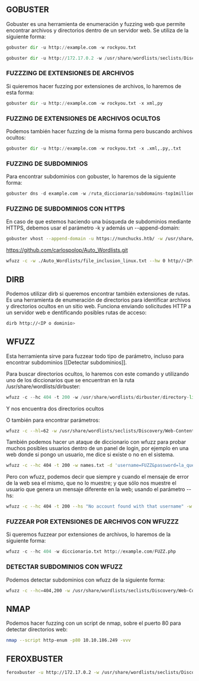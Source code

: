## GOBUSTER
Gobuster es una herramienta de enumeración y fuzzing web que permite encontrar archivos y directorios dentro de un servidor web. Se utiliza de la siguiente forma:
```python
gobuster dir -u http://example.com -w rockyou.txt

gobuster dir -u http://172.17.0.2 -w /usr/share/wordlists/seclists/Discovery/Web-Content/directory-list-2.3-medium.txt  -x php,html,sh,txt

```
### FUZZZING DE EXTENSIONES DE ARCHIVOS
Si quieremos hacer fuzzing por extensiones de archivos, lo haremos de esta forma:
```python
gobuster dir -u http://example.com -w rockyou.txt -x xml,py
```
### FUZZING DE EXTENSIONES DE ARCHIVOS OCULTOS
Podemos también hacer fuzzing de la misma forma pero buscando archivos ocultos:
```python
gobuster dir -u http://example.com -w rockyou.txt -x .xml,.py,.txt
```
### FUZZING DE SUBDOMINIOS
Para encontrar subdominios con gobuster, lo haremos de la siguiente forma:
```python
gobuster dns -d example.com -w /ruta_diccionario/subdomains-top1million-110000.txt
```
### FUZZING DE SUBDOMINIOS CON HTTPS
En caso de que estemos haciendo una búsqueda de subdominios mediante HTTPS, debemos usar el parámetro -k y además un --append-domain:
```bash
gobuster vhost --append-domain -u https://nunchucks.htb/ -w /usr/share/wordlists/seclists/Discovery/DNS/subdomains-top1million-110000.txt -k
```

https://github.com/carlospolop/Auto_Wordlists.git
```bash
wfuzz -c -w ./Auto_Wordlists/file_inclusion_linux.txt --hw 0 http//<IP>/index.php?book=../../FUZZ 
```

## DIRB
 
 Podemos utilizar dirb si queremos encontrar también extensiones de rutas. Es una herramienta de enumeración de directorios para identificar archivos y directorios ocultos en un sitio web. Funciona enviando solicitudes HTTP a un servidor web e dentificando posibles rutas de acceso:
 ```bash
 dirb http://<IP o dominio>
```

## WFUZZ

Esta herramienta sirve para fuzzear todo tipo de parámetro, incluso para encontrar subdominios [[Detectar subdominios]].

Para buscar directorios ocultos, lo haremos con este comando y utilizando uno de los diccionarios que se encuentran en la ruta /usr/share/wordlists/dirbuster:
```python
wfuzz -c --hc 404 -t 200 -w /usr/share/wordlists/dirbuster/directory-list-2.3-medium.txt https://google.es/FUZZ
```
Y nos encuentra dos directorios ocultos

O también para encontrar parámetros:
```bash
wfuzz -c --hl=62 -w /usr/share/wordlists/seclists/Discovery/Web-Content/directory-list-lowercase-2.3-medium.txt http://172.17.0.2/index.php?FUZZ=../../../../../../etc/passwd
```

También podemos hacer un ataque de diccionario con wfuzz para probar muchos posibles usuarios dentro de un panel de login, por ejemplo en una web donde si pongo un usuario, me dice si existe o no en el sistema.
```bash
wfuzz -c --hc 404 -t 200 -w names.txt -d 'username=FUZZ&password=la_que_sea' http://<IP>/login.php
```

Pero con wfuzz, podemos decir que siempre y cuando el mensaje de error de la web sea el mismo, que no lo muestre; y que sólo nos muestre el usuario que genera un mensaje diferente en la web; usando el parámetro --hs:
```bash
wfuzz -c --hc 404 -t 200 --hs "No account found with that username" -w names.txt -d 'username=FUZZ&password=la_que_sea' http://<IP>/login.php
```

### FUZZEAR POR EXTENSIONES DE ARCHIVOS CON WFUZZZ
Si queremos fuzzear por extensiones de archivos, lo haremos de la siguiente forma:
```python
wfuzz -c --hc 404 -w diccionario.txt http://example.com/FUZZ.php
```
### DETECTAR SUBDOMINIOS CON WFUZZ
Podemos detectar subdominios con wfuzz de la siguiente forma:
```bash
wfuzz -c --hc=404,200 -w /usr/share/wordlists/seclists/Discovery/Web-Content/directory-list-lowercase-2.3-medium.txt -H "Host: FUZZ.hunterzone.nyx" -u 192.168.0.40
```

## NMAP

Podemos hacer fuzzing con un script de nmap, sobre el puerto 80 para detectar directorios web:
```bash
nmap --script http-enum -p80 10.10.186.249 -vvv
```

## FEROXBUSTER

```bash
feroxbuster -u http://172.17.0.2 -w /usr/share/wordlists/seclists/Discovery/Web-Content/directory-list-lowercase-2.3-medium.txt -s 200,301,302 -x txt,php,bak,db,py,html,js,jpg,png -t 200 -d 10 --random-agent
```